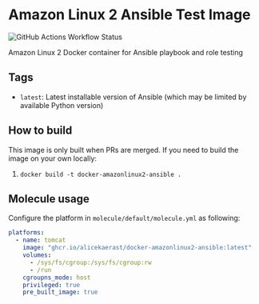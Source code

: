 # Amazon Linux 2 Ansible Test Image

![GitHub Actions Workflow Status](https://img.shields.io/github/actions/workflow/status/alicekaerast/docker-amazonlinux2-ansible/build.yml)

Amazon Linux 2 Docker container for Ansible playbook and role testing

## Tags

- `latest`: Latest installable version of Ansible (which may be limited by available Python version)

## How to build

This image is only built when PRs are merged. If you need to build the image on your own locally:

1. `docker build -t docker-amazonlinux2-ansible .`

## Molecule usage

Configure the platform in `molecule/default/molecule.yml` as following:

```yml
platforms:
  - name: tomcat
    image: "ghcr.io/alicekaerast/docker-amazonlinux2-ansible:latest"
    volumes:
      - /sys/fs/cgroup:/sys/fs/cgroup:rw
      - /run
    cgroupns_mode: host
    privileged: true
    pre_built_image: true
```
